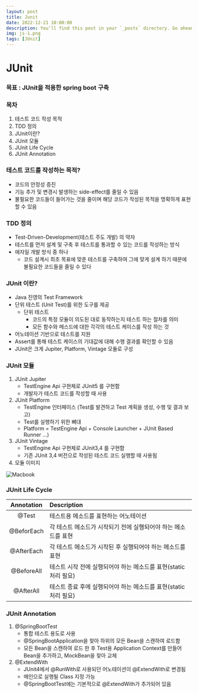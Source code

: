 ```yaml
---
layout: post
title: Junit
date: 2022-12-21 10:00:00
description: You’ll find this post in your `_posts` directory. Go ahead and edit it and re-build the site to see your changes. # Add post description (optional)
img: js-1.png
tags: [JUnit]
---
```

# JUnit

### 목표 : JUnit을 적용한 spring boot 구축

### 목차
1. 테스트 코드 작성 목적
2. TDD 정의
3. JUnit이란?
4. JUnit 모듈
5. JUnit Life Cycle
6. JUnit Annotation

### 테스트 코드를 작성하는 목적?
- 코드의 안정성 증진
- 기능 추가 및 변경시 발생하는 side-effect를 줄일 수 있음
- 불필요한 코드들이 들어가는 것을 줄이며 해당 코드가 작성된 목적을 명확하게 표현할 수 있음

### TDD 정의
- Test-Driven-Development(테스트 주도 개발) 의 약자
- 테스트를 먼저 설계 및 구축 후 테스트를 통과할 수 있는 코드를 작성하는 방식
- 애자일 개발 방식 중 하나
  - 코드 설계시 최초 목표에 맞춘 테스트를 구축하여 그에 맞게 설계 하기 때문에 불필요한 코드들을 줄일 수 있다

### JUnit 이란?
- Java 진영의 Test Framework
- 단위 테스트 (Unit Test)를 위한 도구를 제공
  - 단위 테스트
    - 코드의 특정 모듈이 의도된 대로 동작하는지 테스트 하는 절차를 의미
    - 모든 함수와 메스드에 대한 각각의 테스트 케이스를 작성 하는 것
- 어노테이션 기반으로 테스트를 지원
- Assert를 통해 테스트 케이스의 기대값에 대해 수행 결과를 확인할 수 있음
- JUnit은 크게 Jupiter, Platform, Vintage 모듈로 구성

### JUnit 모듈
1. JUnit Jupiter
   - TestEngine Api 구현체로 JUnit5 를 구현함
   - 개발자가 테스트 코드를 작성할 때 사용
2. JUnit Platform
   - TestEngine 인터페이스 (Test를 발견하고 Test 계획을 생성, 수행 및 결과 보고)
   - Test를 실행하기 위한 뼈대
   - Platform = TestEngine Api + Console Launcher + JUnit Based Runner ...)
3. JUnit Vintage
   - TestEngine Api 구현체로 JUnit3,4 를 구현함
   - 기존 JUnit 3,4 버전으로 작성된 테스트 코드 실행할 때 사용됨
4. 모듈 이미지

![Macbook]({{site.baseurl}}/assets/img/JUnit모듈.png)

### JUnit Life Cycle
| Annotation | Description                              |
|:----------:|:-----------------------------------------|
|   @Test    | 테스트용 메소드를 표현하는 어노테이션                     |
| @BeforEach | 각 테스트 메소드가 시작되기 전에 실행되어야 하는 메소드를 표현      |
| @AfterEach | 각 테스트 메소드가 시작된 후 실행되어야 하는 메소드를 표현        |
| @BeforeAll | 테스트 시작 전에 실행되어야 하는 메소드를 표현(static 처리 필요) |
| @AfterAll  | 테스트 종료 후에 실행되어야 하는 메소드를 표현(static 처리 필요) |

### JUnit Annotation
1. @SpringBootTest
   - 통합 테스트 용도로 사용
   - @SpringBootApplication을 찾아 하위의 모든 Bean을 스캔하여 로드함
   - 모든 Bean을 스캔하여 로드 한 후 Test용 Application Context를 만들어 Bean을 추가하고, MockBean을 찾아 교체
2. @ExtendWith
   - JUnit4에서 @RunWith로 사용되던 어노테이션이 @ExtendWith로 변경됨
   - 메인으로 실행될 Class 지정 가능
   - @SpringBootTest에는 기본적으로 @ExtendWith가 추가되어 있음




